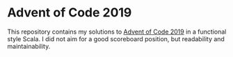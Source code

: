 # Advent of Code 2019

This repository contains my solutions to [Advent of Code 2019](https://adventofcode.com/2019) in a functional style Scala. I did not aim for a good scoreboard position, but readability and maintainability.
